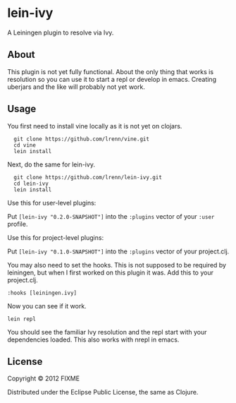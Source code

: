 # lein-ivy

A Leiningen plugin to resolve via Ivy.

## About

This plugin is not yet fully functional.  About the only thing that works is
resolution so you can use it to start a repl or develop in emacs.  Creating
uberjars and the like will probably not yet work.

## Usage

You first need to install vine locally as it is not yet on clojars.

      git clone https://github.com/lrenn/vine.git
      cd vine
      lein install

Next, do the same for lein-ivy.

      git clone https://github.com/lrenn/lein-ivy.git
      cd lein-ivy
      lein install

Use this for user-level plugins:

Put `[lein-ivy "0.2.0-SNAPSHOT"]` into the `:plugins` vector of your
`:user` profile.

Use this for project-level plugins:

Put `[lein-ivy "0.1.0-SNAPSHOT"]` into the `:plugins` vector of your project.clj.


You may also need to set the hooks.  This is not supposed to be required by leiningen, but when I first worked on this plugin it was.  Add this to your project.clj.

    :hooks [leiningen.ivy]

Now you can see if it work.

    lein repl

You should see the familiar Ivy resolution and the repl start with your dependencies loaded.  This also works with nrepl in emacs.

## License

Copyright © 2012 FIXME

Distributed under the Eclipse Public License, the same as Clojure.

